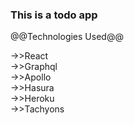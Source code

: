 ### This is a todo app 

@@Technologies Used@@

->>React <br/>
->>Graphql <br/>
->>Apollo <br/>
->>Hasura <br/>
->>Heroku <br/>
->>Tachyons <br/>

